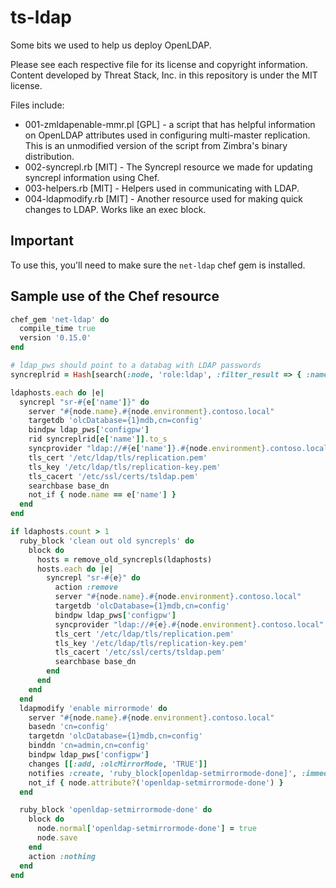 # ts-ldap
Some bits we used to help us deploy OpenLDAP.

Please see each respective file for its license and copyright information.
Content developed by Threat Stack, Inc. in this repository is under the MIT
license.

Files include:
  * 001-zmldapenable-mmr.pl [GPL] - a script that has helpful information on
    OpenLDAP attributes used in configuring multi-master replication. This is an
    unmodified version of the script from Zimbra's binary distribution.
  * 002-syncrepl.rb [MIT] - The Syncrepl resource we made for updating syncrepl
    information using Chef.
  * 003-helpers.rb [MIT] - Helpers used in communicating with LDAP.
  * 004-ldapmodify.rb [MIT] - Another resource used for making quick changes to
    LDAP. Works like an exec block.

## Important

To use this, you'll need to make sure the `net-ldap` chef gem is installed.

## Sample use of the Chef resource

```ruby
chef_gem 'net-ldap' do
  compile_time true
  version '0.15.0'
end

# ldap_pws should point to a databag with LDAP passwords
syncreplrid = Hash[search(:node, 'role:ldap', :filter_result => { :name => ['name'], 'id' => ['openldap', 'serverid'] }).map { |k| [k['name'], k['id']] }]

ldaphosts.each do |e|
  syncrepl "sr-#{e['name']}" do
    server "#{node.name}.#{node.environment}.contoso.local"
    targetdb 'olcDatabase={1}mdb,cn=config'
    bindpw ldap_pws['configpw']
    rid syncreplrid[e['name']].to_s
    syncprovider "ldap://#{e['name']}.#{node.environment}.contoso.local"
    tls_cert '/etc/ldap/tls/replication.pem'
    tls_key '/etc/ldap/tls/replication-key.pem'
    tls_cacert '/etc/ssl/certs/tsldap.pem'
    searchbase base_dn
    not_if { node.name == e['name'] }
  end
end

if ldaphosts.count > 1
  ruby_block 'clean out old syncrepls' do
    block do
      hosts = remove_old_syncrepls(ldaphosts)
      hosts.each do |e|
        syncrepl "sr-#{e}" do
          action :remove
          server "#{node.name}.#{node.environment}.contoso.local"
          targetdb 'olcDatabase={1}mdb,cn=config'
          bindpw ldap_pws['configpw']
          syncprovider "ldap://#{e}.#{node.environment}.contoso.local"
          tls_cert '/etc/ldap/tls/replication.pem'
          tls_key '/etc/ldap/tls/replication-key.pem'
          tls_cacert '/etc/ssl/certs/tsldap.pem'
          searchbase base_dn
        end
      end
    end
  end
  ldapmodify 'enable mirrormode' do
    server "#{node.name}.#{node.environment}.contoso.local"
    basedn 'cn=config'
    targetdn 'olcDatabase={1}mdb,cn=config'
    binddn 'cn=admin,cn=config'
    bindpw ldap_pws['configpw']
    changes [[:add, :olcMirrorMode, 'TRUE']]
    notifies :create, 'ruby_block[openldap-setmirrormode-done]', :immediately
    not_if { node.attribute?('openldap-setmirrormode-done') }
  end

  ruby_block 'openldap-setmirrormode-done' do
    block do
      node.normal['openldap-setmirrormode-done'] = true
      node.save
    end
    action :nothing
  end
end
```
